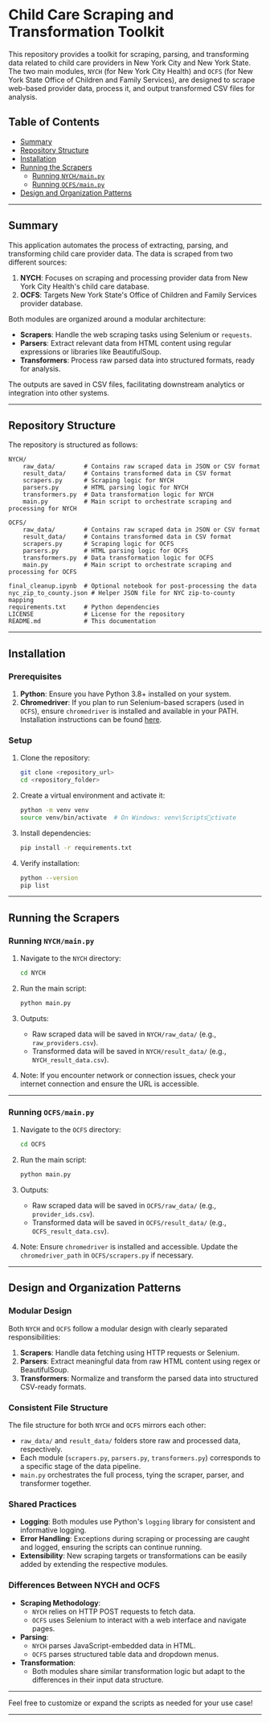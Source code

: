 
# Child Care Scraping and Transformation Toolkit

This repository provides a toolkit for scraping, parsing, and transforming data related to child care providers in New York City and New York State. The two main modules, `NYCH` (for New York City Health) and `OCFS` (for New York State Office of Children and Family Services), are designed to scrape web-based provider data, process it, and output transformed CSV files for analysis.

## Table of Contents
- [Summary](#summary)
- [Repository Structure](#repository-structure)
- [Installation](#installation)
- [Running the Scrapers](#running-the-scrapers)
  - [Running `NYCH/main.py`](#running-nychmainpy)
  - [Running `OCFS/main.py`](#running-ocfsmainpy)
- [Design and Organization Patterns](#design-and-organization-patterns)

---

## Summary

This application automates the process of extracting, parsing, and transforming child care provider data. The data is scraped from two different sources:
1. **NYCH**: Focuses on scraping and processing provider data from New York City Health's child care database.
2. **OCFS**: Targets New York State's Office of Children and Family Services provider database.

Both modules are organized around a modular architecture:
- **Scrapers**: Handle the web scraping tasks using Selenium or `requests`.
- **Parsers**: Extract relevant data from HTML content using regular expressions or libraries like BeautifulSoup.
- **Transformers**: Process raw parsed data into structured formats, ready for analysis.

The outputs are saved in CSV files, facilitating downstream analytics or integration into other systems.

---

## Repository Structure

The repository is structured as follows:

```
NYCH/
    raw_data/        # Contains raw scraped data in JSON or CSV format
    result_data/     # Contains transformed data in CSV format
    scrapers.py      # Scraping logic for NYCH
    parsers.py       # HTML parsing logic for NYCH
    transformers.py  # Data transformation logic for NYCH
    main.py          # Main script to orchestrate scraping and processing for NYCH

OCFS/
    raw_data/        # Contains raw scraped data in JSON or CSV format
    result_data/     # Contains transformed data in CSV format
    scrapers.py      # Scraping logic for OCFS
    parsers.py       # HTML parsing logic for OCFS
    transformers.py  # Data transformation logic for OCFS
    main.py          # Main script to orchestrate scraping and processing for OCFS

final_cleanup.ipynb  # Optional notebook for post-processing the data
nyc_zip_to_county.json # Helper JSON file for NYC zip-to-county mapping
requirements.txt     # Python dependencies
LICENSE              # License for the repository
README.md            # This documentation
```

---

## Installation

### Prerequisites
1. **Python**: Ensure you have Python 3.8+ installed on your system.
2. **Chromedriver**: If you plan to run Selenium-based scrapers (used in `OCFS`), ensure `chromedriver` is installed and available in your PATH. Installation instructions can be found [here](https://chromedriver.chromium.org/downloads).

### Setup

1. Clone the repository:
   ```bash
   git clone <repository_url>
   cd <repository_folder>
   ```

2. Create a virtual environment and activate it:
   ```bash
   python -m venv venv
   source venv/bin/activate  # On Windows: venv\Scriptsctivate
   ```

3. Install dependencies:
   ```bash
   pip install -r requirements.txt
   ```

4. Verify installation:
   ```bash
   python --version
   pip list
   ```

---

## Running the Scrapers

### Running `NYCH/main.py`

1. Navigate to the `NYCH` directory:
   ```bash
   cd NYCH
   ```

2. Run the main script:
   ```bash
   python main.py
   ```

3. Outputs:
   - Raw scraped data will be saved in `NYCH/raw_data/` (e.g., `raw_providers.csv`).
   - Transformed data will be saved in `NYCH/result_data/` (e.g., `NYCH_result_data.csv`).

4. Note: If you encounter network or connection issues, check your internet connection and ensure the URL is accessible.

---

### Running `OCFS/main.py`

1. Navigate to the `OCFS` directory:
   ```bash
   cd OCFS
   ```

2. Run the main script:
   ```bash
   python main.py
   ```

3. Outputs:
   - Raw scraped data will be saved in `OCFS/raw_data/` (e.g., `provider_ids.csv`).
   - Transformed data will be saved in `OCFS/result_data/` (e.g., `OCFS_result_data.csv`).

4. Note: Ensure `chromedriver` is installed and accessible. Update the `chromedriver_path` in `OCFS/scrapers.py` if necessary.

---

## Design and Organization Patterns

### Modular Design
Both `NYCH` and `OCFS` follow a modular design with clearly separated responsibilities:
1. **Scrapers**: Handle data fetching using HTTP requests or Selenium.
2. **Parsers**: Extract meaningful data from raw HTML content using regex or BeautifulSoup.
3. **Transformers**: Normalize and transform the parsed data into structured CSV-ready formats.

### Consistent File Structure
The file structure for both `NYCH` and `OCFS` mirrors each other:
- `raw_data/` and `result_data/` folders store raw and processed data, respectively.
- Each module (`scrapers.py`, `parsers.py`, `transformers.py`) corresponds to a specific stage of the data pipeline.
- `main.py` orchestrates the full process, tying the scraper, parser, and transformer together.

### Shared Practices
- **Logging**: Both modules use Python's `logging` library for consistent and informative logging.
- **Error Handling**: Exceptions during scraping or processing are caught and logged, ensuring the scripts can continue running.
- **Extensibility**: New scraping targets or transformations can be easily added by extending the respective modules.

### Differences Between NYCH and OCFS
- **Scraping Methodology**:
  - `NYCH` relies on HTTP POST requests to fetch data.
  - `OCFS` uses Selenium to interact with a web interface and navigate pages.
- **Parsing**:
  - `NYCH` parses JavaScript-embedded data in HTML.
  - `OCFS` parses structured table data and dropdown menus.
- **Transformation**:
  - Both modules share similar transformation logic but adapt to the differences in their input data structure.

---

Feel free to customize or expand the scripts as needed for your use case!

---
